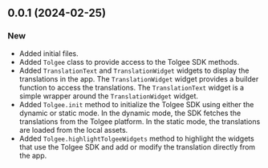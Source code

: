 ## 0.0.1 (2024-02-25)
### New
- Added initial files.
- Added `Tolgee` class to provide access to the Tolgee SDK methods.
- Added `TranslationText` and `TranslationWidget` widgets to display the translations in the app. The `TranslationWidget` widget provides a builder function to access the translations. The `TranslationText` widget is a simple wrapper around the `TranslationWidget` widget.
- Added `Tolgee.init` method to initialize the Tolgee SDK using either the dynamic or static mode. In the dynamic mode, the SDK fetches the translations from the Tolgee platform. In the static mode, the translations are loaded from the local assets.
- Added `Tolgee.highlightTolgeeWidgets` method to highlight the widgets that use the Tolgee SDK and add or modify the translation directly from the app.
